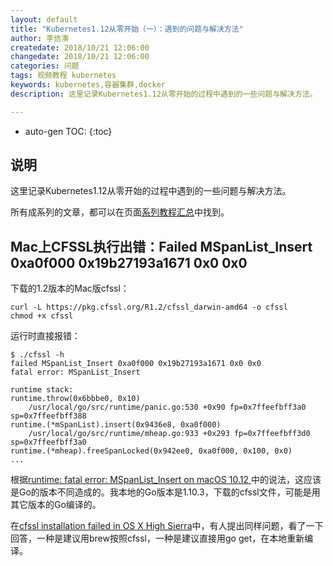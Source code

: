 ```yaml
---
layout: default
title: "Kubernetes1.12从零开始（一）：遇到的问题与解决方法"
author: 李佶澳
createdate: 2018/10/21 12:06:00
changedate: 2018/10/21 12:06:00
categories: 问题
tags: 视频教程 kubernetes 
keywords: kubernetes,容器集群,docker
description: 这里记录Kubernetes1.12从零开始的过程中遇到的一些问题与解决方法。

---
```


* auto-gen TOC:
{:toc}

## 说明

这里记录Kubernetes1.12从零开始的过程中遇到的一些问题与解决方法。

所有成系列的文章，都可以在页面[系列教程汇总](https://www.lijiaocn.com/tags/class.html)中找到。

## Mac上CFSSL执行出错：Failed MSpanList_Insert 0xa0f000 0x19b27193a1671 0x0 0x0

下载的1.2版本的Mac版cfssl：

	curl -L https://pkg.cfssl.org/R1.2/cfssl_darwin-amd64 -o cfssl
	chmod +x cfssl

运行时直接报错：

	$ ./cfssl -h
	failed MSpanList_Insert 0xa0f000 0x19b27193a1671 0x0 0x0
	fatal error: MSpanList_Insert

	runtime stack:
	runtime.throw(0x6bbbe0, 0x10)
		/usr/local/go/src/runtime/panic.go:530 +0x90 fp=0x7ffeefbff3a0 sp=0x7ffeefbff388
	runtime.(*mSpanList).insert(0x9436e8, 0xa0f000)
		/usr/local/go/src/runtime/mheap.go:933 +0x293 fp=0x7ffeefbff3d0 sp=0x7ffeefbff3a0
	runtime.(*mheap).freeSpanLocked(0x942ee0, 0xa0f000, 0x100, 0x0)
	...

根据[runtime: fatal error: MSpanList_Insert on macOS 10.12 ](https://github.com/golang/go/issues/20888)中的说法，这应该是Go的版本不同造成的。我本地的Go版本是1.10.3，下载的cfssl文件，可能是用其它版本的Go编译的。

在[cfssl installation failed in OS X High Sierra](https://github.com/kelseyhightower/kubernetes-the-hard-way/issues/229)中，有人提出同样问题，看了一下回答，一种是建议用brew按照cfssl，一种是建议直接用go get，在本地重新编译。

